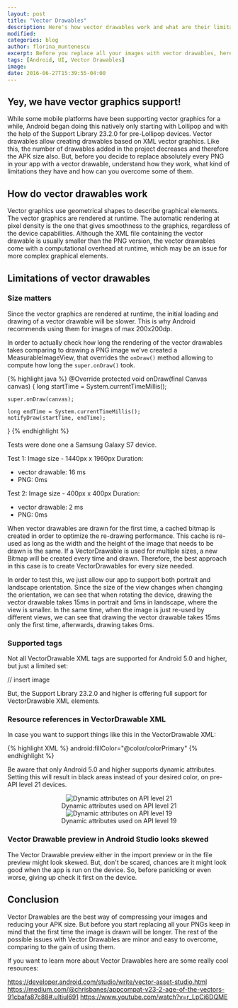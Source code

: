 ```yaml
---
layout: post
title: "Vector Drawables"
description: Here's how vector drawables work and what are their limitations
modified:
categories: blog
author: florina_muntenescu
excerpt: Before you replace all your images with vector drawables, here's how they work and what issues you might have with them.
tags: [Android, UI, Vector Drawables]
image:
date: 2016-06-27T15:39:55-04:00
---
```


## Yey, we have vector graphics support!

While some mobile platforms have been supporting vector graphics for a while, Android began doing this natively only starting with Lollipop and with the help of the Support Library 23.2.0 for pre-Lollipop devices. Vector drawables allow creating drawables based on XML vector graphics. Like this, the number of drawables added in the project decreases and therefore the APK size also. But, before you decide to replace absolutely every PNG in your app with a vector drawable, understand how they work, what kind of limitations they have and how can you overcome some of them.

## How do vector drawables work

Vector graphics use geometrical shapes to describe graphical elements. The vector graphics are rendered at runtime. The automatic rendering at pixel density is the one that gives smoothness to the graphics, regardless of the device capabilities. Although the XML file containing the vector drawable is usually smaller than the PNG version, the vector drawables come with a computational overhead at runtime, which may be an issue for more complex graphical elements.


## Limitations of vector drawables


### Size matters

Since the vector graphics are rendered at runtime, the initial loading and drawing of a vector drawable will be slower. This is why Android recommends using them for images of max 200x200dp.

In order to actually check how long the rendering of the vector drawables takes comparing to drawing a PNG image we've created a MeasurableImageView, that overrides the ``onDraw()`` method allowing to compute how long the ``super.onDraw()`` took.

{% highlight java %}
@Override
protected void onDraw(final Canvas canvas) {
    long startTime = System.currentTimeMillis();

    super.onDraw(canvas);

    long endTime = System.currentTimeMillis();
    notifyDraw(startTime, endTime);
}
{% endhighlight %}

Tests were done one a Samsung Galaxy S7 device.

Test 1:
Image size - 1440px x 1960px
Duration:
- vector drawable: 16 ms
- PNG: 0ms

Test 2:
Image size - 400px x 400px
Duration:
- vector drawable: 2 ms
- PNG: 0ms



When vector drawables are drawn for the first time, a cached bitmap is created in order to optimize the re-drawing performance. This cache is re-used as long as the width and the height of the image that needs to be drawn is the same. If a VectorDrawable is used for multiple sizes, a new Bitmap will be created every time and drawn. Therefore, the best approach in this case is to create VectorDrawables for every size needed.

In order to test this, we just allow our app to support both portrait and landscape orientation. Since the size of the view changes when changing the orientation, we can see that when rotating the device, drawing the vector drawable takes 15ms in portrait and 5ms in landscape, where the view is smaller.
In the same time, when the image is just re-used by different views, we can see that drawing the vector drawable takes 15ms only the first time, afterwards, drawing takes 0ms.  


### Supported tags

Not all VectorDrawable XML tags are supported for Android 5.0 and higher, but just a limited set:

// insert image

But, the Support Library 23.2.0 and higher is offering full support for VectorDrawable XML elements.


### Resource references in VectorDrawable XML

In case you want to support things like this in the VectorDrawable XML:

{% highlight XML %}
android:fillColor="@color/colorPrimary"
{% endhighlight %}

Be aware that only Android 5.0 and higher supports dynamic attributes.
Setting this will result in black areas instead of your desired color, on pre-API level 21 devices.

<center>
<picture class="half">
	<img src="/images/blog/vector_drawables/dynamic_res_21.png" alt="Dynamic attributes on API level 21">
	<figcaption>Dynamic attributes used on API level 21</figcaption>
</picture>
</center>

<center>
<picture>
	<img src="/images/blog/vector_drawables/dynamic_res_19.png" alt="Dynamic attributes on API level 19">
	<figcaption>Dynamic attributes used on API level 19</figcaption>
</picture>
</center>

### Vector Drawable preview in Android Studio looks skewed

The Vector Drawable preview either in the import preview or in the file preview might look skewed. But, don't be scared, chances are it might look good when the app is run on the device. So, before panicking or even worse, giving up check it first on the device.

## Conclusion

Vector Drawables are the best way of compressing your images and reducing your APK size. But before you start replacing all your PNGs keep in mind that the first time the image is drawn will be longer. The rest of the possible issues with Vector Drawables are minor and easy to overcome, comparing to the gain of using them.

If you want to learn more about Vector Drawables here are some really cool resources:

https://developer.android.com/studio/write/vector-asset-studio.html
https://medium.com/@chrisbanes/appcompat-v23-2-age-of-the-vectors-91cbafa87c88#.ultiul691
https://www.youtube.com/watch?v=r_LpCi6DQME
